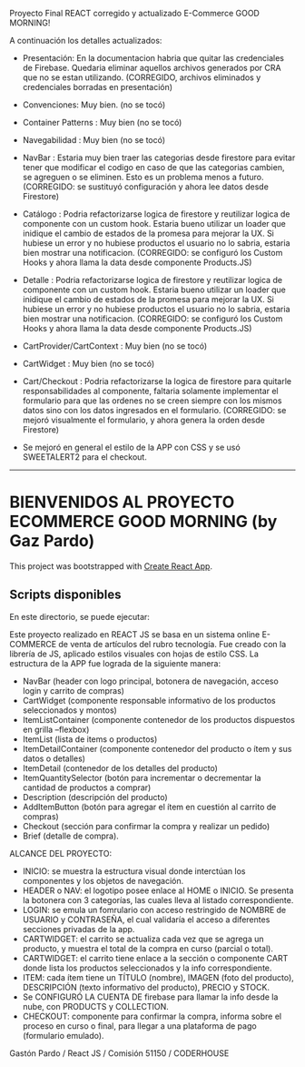 Proyecto Final REACT corregido y actualizado
E-Commerce GOOD MORNING!

A continuación los detalles actualizados:

- Presentación: En la documentacion habria que quitar las credenciales de Firebase. Quedaria eliminar aquellos archivos generados por CRA que no se estan utilizando. (CORREGIDO, archivos eliminados y credenciales borradas en presentación)

- Convenciones: Muy bien. (no se tocó)
- Container Patterns : Muy bien (no se tocó)
- Navegabilidad : Muy bien (no se tocó)

- NavBar : Estaria muy bien traer las categorias desde firestore para evitar tener que modificar el codigo en caso de que las categorias cambien, se agreguen o se eliminen. Esto es un problema menos a futuro. (CORREGIDO: se sustituyó configuración y ahora lee datos desde Firestore)

- Catálogo : Podria refactorizarse logica de firestore y reutilizar logica de componente con un custom hook. Estaria bueno utilizar un loader que inidique el cambio de estados de la promesa para mejorar la UX. Si hubiese un error y no hubiese productos el usuario no lo sabria, estaria bien mostrar una notificacion. (CORREGIDO: se configuró los Custom Hooks y ahora llama la data desde componente Products.JS)

- Detalle : Podria refactorizarse logica de firestore y reutilizar logica de componente con un custom hook. Estaria bueno utilizar un loader que inidique el cambio de estados de la promesa para mejorar la UX. Si hubiese un error y no hubiese productos el usuario no lo sabria, estaria bien mostrar una notificacion. (CORREGIDO: se configuró los Custom Hooks y ahora llama la data desde componente Products.JS)

- CartProvider/CartContext : Muy bien (no se tocó)
- CartWidget : Muy bien (no se tocó)

- Cart/Checkout : Podria refactorizarse la logica de firestore para quitarle responsabilidades al componente, faltaria solamente implementar el formulario para que las ordenes no se creen siempre con los mismos datos sino con los datos ingresados en el formulario. (CORREGIDO: se mejoró visualmente el formulario, y ahora genera la orden desde Firestore)

- Se mejoró en general el estilo de la APP con CSS y se usó SWEETALERT2 para el checkout.

________________________________________________________________________________________________________________________

# BIENVENIDOS AL PROYECTO ECOMMERCE GOOD MORNING (by Gaz Pardo)

This project was bootstrapped with [Create React App](https://github.com/facebook/create-react-app).

## Scripts disponibles

En este directorio, se puede ejecutar:

Este proyecto realizado en REACT JS se basa en un sistema online E-COMMERCE de venta de artículos del rubro tecnología.
Fue creado con la librería de JS, aplicado estilos visuales con hojas de estilo CSS.
La estructura de la APP fue lograda de la siguiente manera:
- NavBar (header con logo principal, botonera de navegación, acceso login y carrito de compras)
- CartWidget (componente responsable informativo de los productos seleccionados y montos)
- ItemListContainer (componente contenedor de los productos dispuestos en grilla –flexbox)
- ItemList (lista de items o productos)
- ItemDetailContainer (componente contenedor del producto o ítem y sus datos o detalles)
- ItemDetail (contenedor de los detalles del producto)
- ItemQuantitySelector (botón para incrementar o decrementar la cantidad de productos a comprar)
- Description (descripción del producto)
- AddItemButton (botón para agregar el ítem en cuestión al carrito de compras)
- Checkout (sección para confirmar la compra y realizar un pedido)
- Brief (detalle de compra).

ALCANCE DEL PROYECTO:
- INICIO: se muestra la estructura visual donde interctúan los componentes y los objetos de navegación.
- HEADER o NAV: el logotipo posee enlace al HOME o INICIO. Se presenta la botonera con 3 categorías, las cuales lleva al listado correspondiente.
- LOGIN: se emula un fomrulario con acceso restringido de NOMBRE de USUARIO y CONTRASEÑA, el cual validaría el acceso a diferentes secciones privadas de la app.
- CARTWIDGET: el carrito se actualiza cada vez que se agrega un producto, y muestra el total de la compra en curso (parcial o total).
- CARTWIDGET: el carrito tiene enlace a la sección o componente CART donde lista los productos seleccionados y la info correspondiente.
- ITEM: cada ítem tiene un TÍTULO (nombre), IMAGEN (foto del producto), DESCRIPCIÓN (texto informativo del producto), PRECIO y STOCK.
- Se CONFIGURÓ LA CUENTA DE firebase para llamar la info desde la nube, con PRODUCTS y COLLECTION.
- CHECKOUT: componente para confirmar la compra, informa sobre el proceso en curso o final, para llegar a una plataforma de pago (formulario emulado).


Gastón Pardo / React JS / Comisión 51150 / CODERHOUSE 

